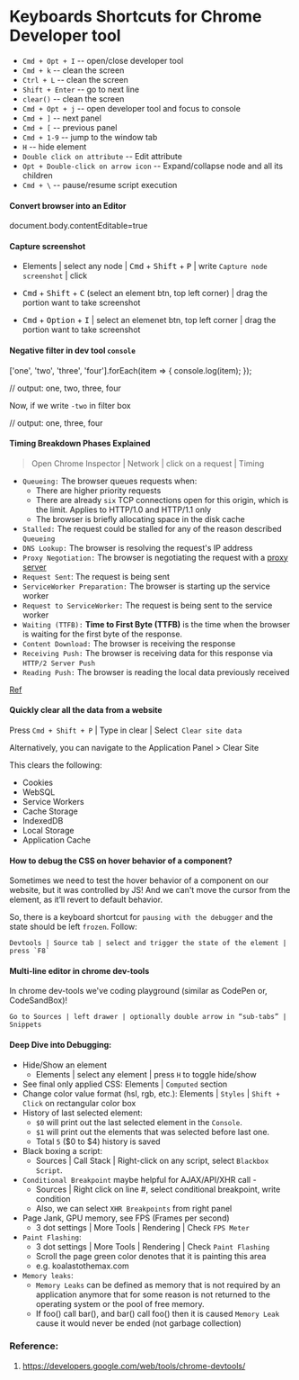 # Keyboards Shortcuts for Chrome Developer tool

- `Cmd + Opt + I` -- open/close developer tool
- `Cmd + k` -- clean the screen
- `Ctrl + L` -- clean the screen
- `Shift + Enter` -- go to next line
- `clear()` -- clean the screen
- `Cmd + Opt + j` -- open developer tool and focus to console
- `Cmd + ]` -- next panel
- `Cmd + [` -- previous panel
- `Cmd + 1-9` -- jump to the window tab
- `H` -- hide element
- `Double click on attribute` -- Edit attribute
- `Opt + Double-click on arrow icon` -- Expand/collapse node and all its children
- `Cmd + \` -- pause/resume script execution

#### Convert browser into an Editor

document.body.contentEditable=true

#### Capture screenshot

- Elements | select any node | <kbd>Cmd</kbd> + <kbd>Shift</kbd> + <kbd>P</kbd> | write `Capture node screenshot` | click

- <kbd>Cmd</kbd> + <kbd>Shift</kbd> + <kbd>C</kbd> (select an element btn, top left corner) | drag the portion want to take screenshot

- <kbd>Cmd</kbd> + <kbd>Option</kbd> + <kbd>I</kbd> | select an elemenet btn, top left corner | drag the portion want to take screenshot

#### Negative filter in dev tool `console`

['one', 'two', 'three', 'four'].forEach(item => {
console.log(item);
});

// output: one, two, three, four

Now, if we write `-two` in filter box

// output: one, three, four

#### Timing Breakdown Phases Explained

> Open Chrome Inspector | Network | click on a request | Timing

- `Queueing:` The browser queues requests when:
  - There are higher priority requests
  - There are already `six` TCP connections open for this origin, which is the limit. Applies to HTTP/1.0 and HTTP/1.1 only
  - The browser is briefly allocating space in the disk cache
- `Stalled:` The request could be stalled for any of the reason described `Queueing`
- `DNS Lookup:` The browser is resolving the request's IP address
- `Proxy Negotiation:` The browser is negotiating the request with a [proxy server](https://en.wikipedia.org/wiki/Proxy_server)
- `Request Sent`: The request is being sent
- `ServiceWorker Preparation:` The browser is starting up the service worker
- `Request to ServiceWorker:` The request is being sent to the service worker
- `Waiting (TTFB):` **Time to First Byte (TTFB)** is the time when the browser is waiting for the first byte of the response.
- `Content Download:` The browser is receiving the response
- `Receiving Push:` The browser is receiving data for this response via `HTTP/2 Server Push`
- `Reading Push:` The browser is reading the local data previously received


[Ref](https://developers.google.com/web/tools/chrome-devtools/network/reference#timing-explanation)

#### Quickly clear all the data from a website

Press `Cmd + Shift + P` | Type in clear | Select` Clear site data`

Alternatively, you can navigate to the Application Panel > Clear Site 

This clears the following:

- Cookies
- WebSQL
- Service Workers
- Cache Storage
- IndexedDB
- Local Storage
- Application Cache

#### How to debug the CSS on hover behavior of a component?

Sometimes we need to test the hover behavior of a component on our website, but it was controlled by JS! And we can't move the cursor from the element, as it’ll revert to default behavior.

So, there is a keyboard shortcut for `pausing with the debugger` and the state should be left `frozen`. Follow:

    Devtools | Source tab | select and trigger the state of the element | press `F8`

#### Multi-line editor in chrome dev-tools

In chrome dev-tools we've coding playground (similar as CodePen or, CodeSandBox)!

    Go to Sources | left drawer | optionally double arrow in “sub-tabs” | Snippets

#### Deep Dive into Debugging:

- Hide/Show an element
  - Elements | select any element | press `H` to toggle hide/show
- See final only applied CSS: Elements | `Computed` section
- Change color value format (hsl, rgb, etc.): Elements | `Styles` | `Shift + Click` on rectangular color box
- History of last selected element:
  - `$0` will print out the last selected element in the `Console`.
  - `$1` will print out the elements that was selected before last one.
  - Total `5` ($0 to $4) history is saved
- Black boxing a script:
  - Sources | Call Stack | Right-click on any script, select `Blackbox Script`.
- `Conditional Breakpoint` maybe helpful for AJAX/API/XHR call -
  - Sources | Right click on line #, select conditional breakpoint, write condition
  - Also, we can select `XHR Breakpoints` from right panel
- Page Jank, GPU memory, see FPS (Frames per second)
  - 3 dot settings | More Tools | Rendering | Check `FPS Meter`
- `Paint Flashing`:
  - 3 dot settings | More Tools | Rendering | Check `Paint Flashing`
  - Scroll the page green color denotes that it is painting this area
  - e.g. koalastothemax.com
- `Memory leaks`:
  - `Memory Leaks` can be defined as memory that is not required by an application anymore that for some reason is not returned to the operating system or the pool of free memory.
  - If foo() call bar(), and bar() call foo() then it is caused `Memory Leak` cause it would never be ended (not garbage collection)

### Reference:

1. https://developers.google.com/web/tools/chrome-devtools/
